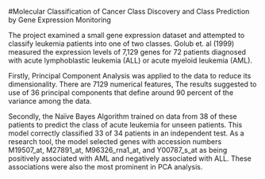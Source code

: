 #Molecular Classification of Cancer Class Discovery and Class Prediction by Gene Expression Monitoring

The project examined a small gene expression dataset and attempted to classify leukemia patients into one of two classes. Golub et. al (1999) measured the expression levels of 7,129 genes for 72 patients diagnosed with acute lymphoblastic leukemia (ALL) or acute myeloid leukemia (AML).  

Firstly, Principal Component Analysis was applied to the data to reduce its dimensionality. There are 7129 numerical features, The results suggested to use of 36 principal components that define around 90 percent of the variance among the data. 

Secondly, the Naïve Bayes Algorithm trained on data from 38 of these patients to predict the class of acute leukemia for unseen patients. This model correctly classified 33 of 34 patients in an independent test. As a research tool, the model selected genes with accession numbers M19507_at, M27891_at, M96326_rna1_at, and Y00787_s_at as being positively associated with AML and negatively associated with ALL. These associations were also the most prominent in PCA analysis.
